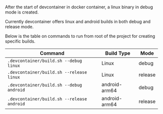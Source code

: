 
After the start of devcontainer in docker container, a linux binary in debug mode is created.

Currently devcontainer offers linux and android builds in both debug and release mode.

Below is the table on commands to run from root of the project for creating specific builds.

Command|Build Type|Mode
-|-|-|
`.devcontainer/build.sh --debug linux`|Linux|debug
`.devcontainer/build.sh --release linux`|Linux|release
`.devcontainer/build.sh --debug android`|android-arm64|debug
`.devcontainer/build.sh --release android`|android-arm64|release

